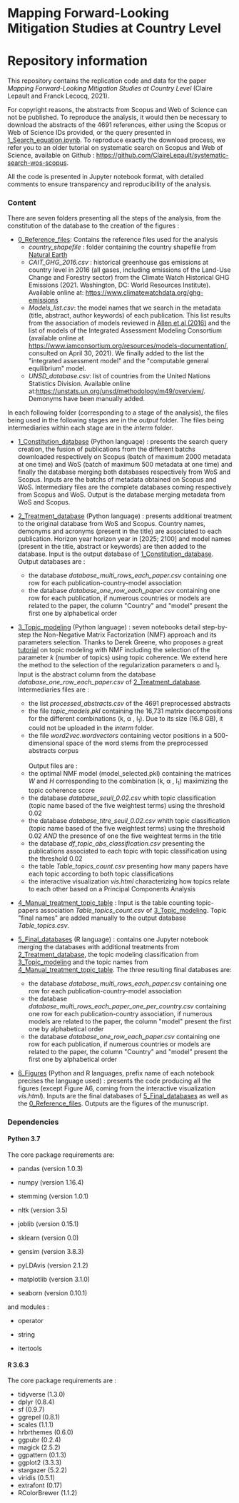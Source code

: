 # Mapping Forward-Looking Mitigation Studies at Country Level

# Repository information
This repository contains the replication code and data for the paper *Mapping Forward-Looking Mitigation Studies at Country Level* (Claire Lepault and Franck Lecocq, 2021).

For copyright reasons, the abstracts from Scopus and Web of Science can not be published. To reproduce the analysis, it would then be necessary to download the abstracts of the 4691 references, either using the Scopus or Web of Science IDs provided, or the query presented in [1_Search_equation.ipynb](1_Constitution_database/1_Search_equation.ipynb). To reproduce exactly the download process, we refer you to an older tutorial on systematic search on Scopus and Web of Science, available on Github : https://github.com/ClaireLepault/systematic-search-wos-scopus.

All the code is presented in Jupyter notebook format, with detailed comments to ensure transparency and reproducibility of the analysis.

### Content

There are seven folders presenting all the steps of the analysis, from the constitution of the database to the creation of the figures :

* [0_Reference_files](0_Reference_files): Contains the reference files used for the analysis <br>
    * *country_shapefile* : folder containing the country shapefile from [Natural Earth](https://www.naturalearthdata.com/)
    * *CAIT_GHG_2016.csv* : historical greenhouse gas emissions at country level in 2016 (all gases, including emissions of the Land-Use Change and Forestry sector) from the Climate Watch Historical GHG Emissions (2021. Washington, DC: World Resources Institute). Available online at: https://www.climatewatchdata.org/ghg-emissions
    * *Models_list.csv*: the model names that we search in the metadata (title, abstract, author keywords) of each publication. This list results from the association of models reviewed in [Allen et al (2016)](https://www.sciencedirect.com/science/article/abs/pii/S1462901116306712) and the list of models of the Integrated Assessment Modeling Consortium (available online at https://www.iamconsortium.org/resources/models-documentation/, consulted on April 30, 2021). We finally added to the list the "integrated assessment model" and the "computable general equilibrium" model. 
    * *UNSD_database.csv*: list of countries from the United Nations Statistics Division. Available online at:https://unstats.un.org/unsd/methodology/m49/overview/. Demonyms have been manually added.

In each following folder (corresponding to a stage of the analysis), the files being used in the following stages are in the *output* folder. The files being intermediaries within each stage are in the *interm* folder.

* [1_Constitution_database](1_Constitution_database) (Python language) : presents the search query creation, the fusion of publications from the different batchs downloaded respectively on Scopus (batch of maximum 2000 metadata at one time) and WoS (batch of maximum 500 metadata at one time) and finally the database merging both databases respectively from WoS and Scopus. Inputs are the batchs of metadata obtained on Scopus and WoS. Intermediary files are the complete databases coming respectively from Scopus and WoS. Output is the database merging metadata from WoS and Scopus. 


* [2_Treatment_database](2_Treatment_database) (Python language) : presents additional treatment to the original database from WoS and Scopus. Country names, demonyms and acronyms (present in the title) are associated to each publication. Horizon year horizon year in [2025; 2100] and model names (present in the title, abstract or keywords) are then added to the database. Input is the output database of [1_Constitution_database](1_Constitution_database). Output databases are : 
    * the database *database_multi_rows_each_paper.csv* containing one row for each publication-country-model association
    * the database *database_one_row_each_paper.csv* containing one row for each publication, if numerous countries or models are related to the paper, the column "Country" and "model" present the first one by alphabetical order


* [3_Topic_modeling](3_Topic_modeling) (Python language) : seven notebooks detail  step-by-step the Non-Negative Matrix Factorization (NMF) approach and its parameters selection. Thanks to Derek Greene, who proposes a great [tutorial](https://github.com/derekgreene/topic-model-tutorial) on topic modeling with NMF including the selection of the parameter *k* (number of topics) using topic coherence. We extend here the method to the selection of the regularization parameters &#945; and l<sub>1</sub>. Input is the abstract column from the database *database_one_row_each_paper.csv* of [2_Treatment_database](2_Treatment_database). <br> Intermediaries files are :
   * the list *processed_abstracts.csv* of the 4691 preprocessed abstracts 
   * the file *topic_models.pkl* containing the 16,731 matrix decompositions for the different combinations (k, &#945; , l<sub>1</sub>). Due to its size (16.8 GB), it could not be uploaded in the *interm* folder.
   * the file *word2vec.wordvectors* containing vector positions in a 500-dimensional space of the word stems from the preprocessed abstracts corpus <br> <br>
   Output files are : 
   * the optimal NMF model (model_selected.pkl) containing the matrices *W* and *H* corresponding to the combination (k, &#945; , l<sub>1</sub>) maximizing the topic coherence score
   * the database *database_seuil_0.02.csv* whith topic classification (topic name based of the five weightest terms) using the threshold 0.02
   * the database *database_titre_seuil_0.02.csv* whith topic classification (topic name based of the five weightest terms) using the threshold 0.02 *AND* the presence of one the five weightest terms in the title
   * the database *df_topic_abs_classification.csv* presenting the publications associated to each topic with topic classification using the threshold 0.02
   * the table *Table_topics_count.csv* presenting how many papers have each topic according to both topic classifications
   * the interactive visualization *vis.html* characterizing how topics relate to each other based on a Principal Components Analysis

* [4_Manual_treatment_topic_table](4_Manual_treatment_topic_table) : Input is the table counting topic-papers association *Table_topics_count.csv* of [3_Topic_modeling](3_Topic_modeling). Topic "final names" are added manually to the output database *Table_topics.csv*. 


* [5_Final_databases](5_Final_databases)  (R language) : contains one Jupyter notebook merging the databases with additional treatments from [2_Treatment_database](2_Treatment_database), the topic modeling classification from [3_Topic_modeling](3_Topic_modeling) and the topic names from [4_Manual_treatment_topic_table](4_Manual_treatment_topic_table). The three resulting final databases are:
    * the database *database_multi_rows_each_paper.csv* containing one row for each publication-country-model association
    * the database *database_multi_rows_each_paper_one_per_country.csv* containing one row for each publication-country association, if numerous models are related to the paper, the column "model" present the first one by alphabetical order
    * the database *database_one_row_each_paper.csv* containing one row for each publication, if numerous countries or models are related to the paper, the column "Country" and "model" present the first one by alphabetical order


* [6_Figures](6_Figures) (Python and R languages, prefix name of each notebook precises the language used) : presents the code producing all the figures (except Figure A6, coming from the interactive visualization *vis.html*). Inputs are the final databases of [5_Final_databases](5_Final_databases) as well as the [0_Reference_files](0_Reference_files). Outputs are the figures of the munuscript.

### Dependencies

#### Python 3.7 
The core package requirements are:

* pandas (version 1.0.3)

* numpy (version 1.16.4)

* stemming (version 1.0.1)

* nltk (version 3.5)

* joblib (version 0.15.1)

* sklearn (version 0.0)

* gensim (version 3.8.3)

* pyLDAvis (version 2.1.2)

* matplotlib (version 3.1.0)

* seaborn (version 0.10.1)

and modules :

* operator

* string

* itertools

#### R 3.6.3 
The core package requirements are :

* tidyverse (1.3.0)
* dplyr (0.8.4)
* sf (0.9.7)
* ggrepel (0.8.1)
* scales (1.1.1)
* hrbrthemes (0.6.0)
* ggpubr (0.2.4)
* magick (2.5.2)
* ggpattern (0.1.3)
* ggplot2 (3.3.3)
* stargazer (5.2.2)
* viridis (0.5.1)
* extrafont (0.17)
* RColorBrewer (1.1.2)
